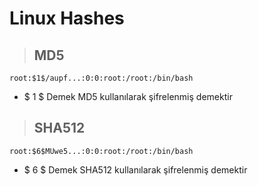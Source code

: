 # Linux Hashes

> ## MD5
```root:$1$/aupf...:0:0:root:/root:/bin/bash``` 
* $ 1 $ Demek MD5 kullanılarak şifrelenmiş demektir

> ## SHA512
```root:$6$MUwe5...:0:0:root:/root:/bin/bash```
* $ 6 $ Demek SHA512 kullanılarak şifrelenmiş demektir
